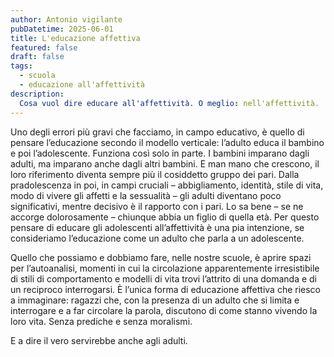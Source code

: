 ```yaml
---
author: Antonio vigilante
pubDatetime: 2025-06-01
title: L'educazione affettiva
featured: false
draft: false
tags:
  - scuola
  - educazione all'affettività
description:
  Cosa vuol dire educare all'affettività. O meglio: nell'affettività.
---
```


Uno degli errori più gravi che facciamo, in campo educativo, è quello di pensare l’educazione secondo il modello verticale: l’adulto educa il bambino e poi l’adolescente. Funziona così solo in parte. I bambini imparano dagli adulti, ma imparano anche dagli altri bambini. E man mano che crescono, il loro riferimento diventa sempre più il cosiddetto gruppo dei pari. Dalla pradolescenza in poi, in campi cruciali – abbigliamento, identità, stile di vita, modo di vivere gli affetti e la sessualità – gli adulti diventano poco significativi, mentre decisivo è il rapporto con i pari. Lo sa bene – se ne accorge dolorosamente – chiunque abbia un figlio di quella età. Per questo pensare di educare gli adolescenti all’affettività è una pia intenzione, se consideriamo l’educazione come un adulto che parla a un adolescente.

Quello che possiamo e dobbiamo fare, nelle nostre scuole, è aprire spazi per l’autoanalisi, momenti in cui la circolazione apparentemente irresistibile di stili di comportamento e modelli di vita trovi l’attrito di una domanda e di un reciproco interrogarsi. È l’unica forma di educazione affettiva che riesco a immaginare: ragazzi che, con la presenza di un adulto che si limita e interrogare e a far circolare la parola, discutono di come stanno vivendo la loro vita. Senza prediche e senza moralismi.

E a dire il vero servirebbe anche agli adulti.

